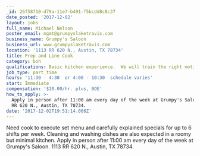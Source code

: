 ```yaml
---
_id: 26f58710-d79a-11e7-b491-f5bcdd8c8c37
date_posted: '2017-12-02'
layout: jobs
full_name: Michael Nelson
poster_email: mgmt@grumpyslaketravis.com
business_name: Grumpy's Saloon
business_url: www.grumpyslaketravis.com
location: '1113 RR 620 N., Austin, TX 78734'
title: Prep and Line Cook
category: boh
qualifications: Basic kitchen experience.  We will train the right motivated individuals.
job_type: part_time
hours: '11:30 - 4:30  or 4:00 - 10:30  schedule varies'
start: Immediate
compensation: '$10.00/hr. plus, BOE'
how_to_apply: >-
  Apply in person after 11:00 am every day of the week at Grumpy's Saloon. 1113
  RR 620 N., Austin, TX 78734.
date: '2017-12-02T19:51:14.066Z'
---
```

Need cook to execute set menu and carefully explained specials for up to 6 shifts per week. Cleaning and washing dishes are also expected in a roomy but minimal kitchen. Apply in person after 11:00 am every day of the week at Grumpy's Saloon. 1113 RR 620 N., Austin, TX 78734.

